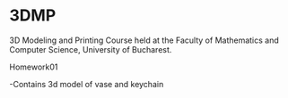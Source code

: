 # 3DMP
3D Modeling and Printing Course held at the Faculty of Mathematics and Computer Science, University of Bucharest.

<p>Homework01</p>
-Contains 3d model of vase and keychain



